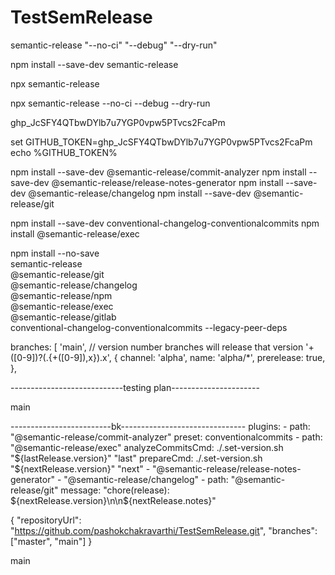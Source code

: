# TestSemRelease


semantic-release "--no-ci" "--debug" "--dry-run"

npm install --save-dev semantic-release

npx semantic-release

npx semantic-release --no-ci --debug --dry-run


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

set GITHUB_TOKEN=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
echo %GITHUB_TOKEN%


npm install --save-dev @semantic-release/commit-analyzer
npm install --save-dev @semantic-release/release-notes-generator
npm install --save-dev @semantic-release/changelog
npm install --save-dev @semantic-release/git

npm install --save-dev conventional-changelog-conventionalcommits
npm install @semantic-release/exec


npm install --no-save \
              semantic-release \
              @semantic-release/git \
              @semantic-release/changelog \
              @semantic-release/npm \
              @semantic-release/exec \
              @semantic-release/gitlab \
              conventional-changelog-conventionalcommits --legacy-peer-deps

branches: [
		'main',
		// version number branches will release that version
		'+([0-9])?(.{+([0-9]),x}).x',
		{
			channel: 'alpha',
			name: 'alpha/*',
			prerelease: true,
		},

----------------------------testing plan----------------------

main 
 


-------------------------bk-------------------------------
plugins:
    - path: "@semantic-release/commit-analyzer"
      preset: conventionalcommits
    - path: "@semantic-release/exec"
      analyzeCommitsCmd: ./.set-version.sh "${lastRelease.version}" "last"
      prepareCmd: ./.set-version.sh "${nextRelease.version}" "next"
    - "@semantic-release/release-notes-generator"
    - "@semantic-release/changelog"
    - path: "@semantic-release/git"
      message: "chore(release): ${nextRelease.version}\n\n${nextRelease.notes}"


{
  "repositoryUrl": "https://github.com/pashokchakravarthi/TestSemRelease.git",
  "branches": ["master", "main"]
}



main


